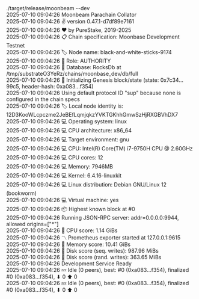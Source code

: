 <div id="termynal" data-termynal>
  <span data-ty="input"><span class="file-path"></span>./target/release/moonbeam --dev</span>
  <br>
  <span data-ty> 2025-07-10 09:04:26 Moonbeam Parachain Collator
    <br> 2025-07-10 09:04:26 ✌️  version 0.47.1-d7df89e7161
    <br> 2025-07-10 09:04:26 ❤️  by PureStake, 2019-2025
    <br> 2025-07-10 09:04:26 📋 Chain specification: Moonbase Development Testnet
    <br> 2025-07-10 09:04:26 🏷  Node name: black-and-white-sticks-9174
    <br> 2025-07-10 09:04:26 👤 Role: AUTHORITY
    <br> 2025-07-10 09:04:26 💾 Database: RocksDb at /tmp/substrateO3YeRz/chains/moonbase_dev/db/full
    <br> 2025-07-10 09:04:26 🔨 Initializing Genesis block/state (state: 0x7c34…99c5, header-hash: 0xa083…f354)
    <br> 2025-07-10 09:04:26 Using default protocol ID "sup" because none is configured in the chain specs
    <br> 2025-07-10 09:04:26 🏷  Local node identity is: 12D3KooWLcpczme2JeBEfLqmjqkzYVKTGKhhGmwSzHjRXGBVhDX7
    <br> 2025-07-10 09:04:26 💻 Operating system: linux
    <br> 2025-07-10 09:04:26 💻 CPU architecture: x86_64
    <br> 2025-07-10 09:04:26 💻 Target environment: gnu
    <br> 2025-07-10 09:04:26 💻 CPU: Intel(R) Core(TM) i7-9750H CPU @ 2.60GHz
    <br> 2025-07-10 09:04:26 💻 CPU cores: 12
    <br> 2025-07-10 09:04:26 💻 Memory: 7946MB
    <br> 2025-07-10 09:04:26 💻 Kernel: 6.4.16-linuxkit
    <br> 2025-07-10 09:04:26 💻 Linux distribution: Debian GNU/Linux 12 (bookworm)
    <br> 2025-07-10 09:04:26 💻 Virtual machine: yes
    <br> 2025-07-10 09:04:26 📦 Highest known block at #0
    <br> 2025-07-10 09:04:26 Running JSON-RPC server: addr=0.0.0.0:9944, allowed origins=["*"]
    <br> 2025-07-10 09:04:26 🏁 CPU score: 1.14 GiBs
    <br> 2025-07-10 09:04:26 〽️ Prometheus exporter started at 127.0.0.1:9615
    <br> 2025-07-10 09:04:26 🏁 Memory score: 10.41 GiBs
    <br> 2025-07-10 09:04:26 🏁 Disk score (seq. writes): 987.96 MiBs
    <br> 2025-07-10 09:04:26 🏁 Disk score (rand. writes): 363.65 MiBs
    <br> 2025-07-10 09:04:26 Development Service Ready
    <br> 2025-07-10 09:04:26 💤 Idle (0 peers), best: #0 (0xa083…f354), finalized #0 (0xa083…f354), ⬇ 0 ⬆ 0
    <br> 2025-07-10 09:04:26 💤 Idle (0 peers), best: #0 (0xa083…f354), finalized #0 (0xa083…f354), ⬇ 0 ⬆ 0
  </span>
</div>
